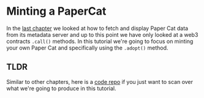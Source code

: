 # Minting a PaperCat

In the [last chapter](../chapter-08) we looked at how to fetch and display Paper Cat data from its metadata server and up to this point we have only looked at a web3 contracts `.call()` methods. In this tutorial we're going to focus on minting your own Paper Cat and specifically using the `.adopt()` method.

## TLDR
Similar to other chapters, here is a [code repo](https://codesandbox.io/s/papercats-chapter-9-minting-a-papercat-3urk9c) if you just want to scan over what we're going to produce in this tutorial.

